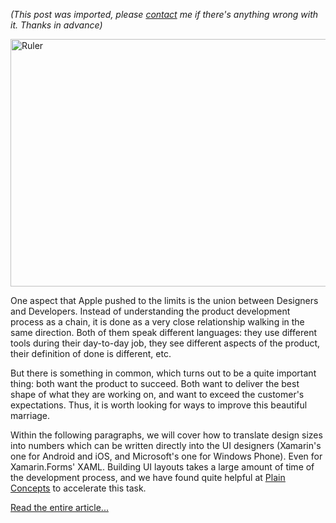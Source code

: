 *(This post was imported, please [contact](/?i=contact) me if there's anything wrong with it. Thanks in advance)*

<a title="Ruler by Scott Akerman, on Flickr" href="https://www.flickr.com/photos/sterlic/4299631538"><img class=" aligncenter" src="https://farm3.staticflickr.com/2730/4299631538_220c9c9448_z.jpg" alt="Ruler" width="640" height="396" /></a>

One aspect that Apple pushed to the limits is the union between Designers and Developers. Instead of understanding the product development process as a chain, it is done as a very close relationship walking in the same direction. Both of them speak different languages: they use different tools during their day-to-day job, they see different aspects of the product, their definition of done is different, etc.

But there is something in common, which turns out to be a quite important thing: both want the product to succeed. Both want to deliver the best shape of what they are working on, and want to exceed the customer's expectations. Thus, it is worth looking for ways to improve this beautiful marriage.

Within the following paragraphs, we will cover how to translate design sizes into numbers which can be written directly into the UI designers (Xamarin's one for Android and iOS, and Microsoft's one for Windows Phone). Even for Xamarin.Forms' XAML. Building UI layouts takes a large amount of time of the development process, and we have found quite helpful at <a href="http://www.plainconcepts.com/"><span style="text-decoration:underline;">Plain Concepts</span></a> to accelerate this task.

<a href="http://blogs.plainconcepts.com/xamarinteam/2015/04/06/translating-designs-into-layouts-units-conversion/">Read the entire article...</a>